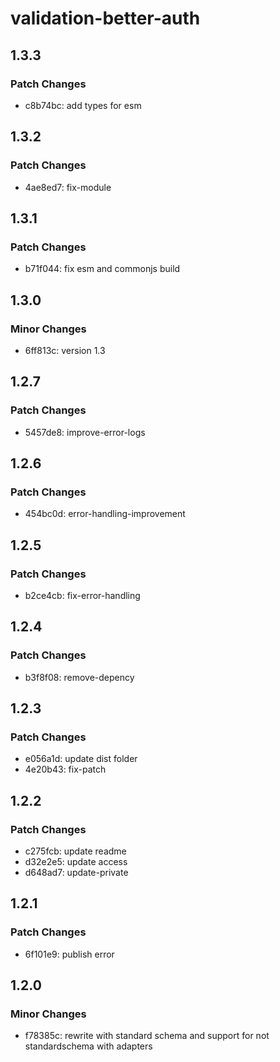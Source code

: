 # validation-better-auth

## 1.3.3

### Patch Changes

- c8b74bc: add types for esm

## 1.3.2

### Patch Changes

- 4ae8ed7: fix-module

## 1.3.1

### Patch Changes

- b71f044: fix esm and commonjs build

## 1.3.0

### Minor Changes

- 6ff813c: version 1.3

## 1.2.7

### Patch Changes

- 5457de8: improve-error-logs

## 1.2.6

### Patch Changes

- 454bc0d: error-handling-improvement

## 1.2.5

### Patch Changes

- b2ce4cb: fix-error-handling

## 1.2.4

### Patch Changes

- b3f8f08: remove-depency

## 1.2.3

### Patch Changes

- e056a1d: update dist folder
- 4e20b43: fix-patch

## 1.2.2

### Patch Changes

- c275fcb: update readme
- d32e2e5: update access
- d648ad7: update-private

## 1.2.1

### Patch Changes

- 6f101e9: publish error

## 1.2.0

### Minor Changes

- f78385c: rewrite with standard schema and support for not standardschema with adapters
